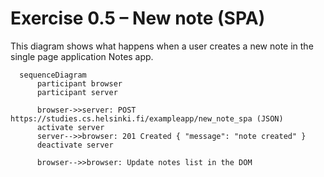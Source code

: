 # Exercise 0.5 – New note (SPA)

This diagram shows what happens when a user creates a new note in the single page application Notes app.

```mermaid
  sequenceDiagram
      participant browser
      participant server

      browser->>server: POST https://studies.cs.helsinki.fi/exampleapp/new_note_spa (JSON)
      activate server
      server-->>browser: 201 Created { "message": "note created" }
      deactivate server

      browser-->>browser: Update notes list in the DOM
```
